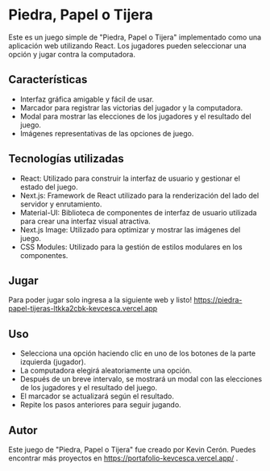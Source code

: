 # Piedra, Papel o Tijera

Este es un juego simple de "Piedra, Papel o Tijera" implementado como una aplicación web utilizando React. Los jugadores pueden seleccionar una opción y jugar contra la computadora.

## Características

- Interfaz gráfica amigable y fácil de usar.
- Marcador para registrar las victorias del jugador y la computadora.
- Modal para mostrar las elecciones de los jugadores y el resultado del juego.
- Imágenes representativas de las opciones de juego.

## Tecnologías utilizadas

- React: Utilizado para construir la interfaz de usuario y gestionar el estado del juego.
- Next.js: Framework de React utilizado para la renderización del lado del servidor y enrutamiento.
- Material-UI: Biblioteca de componentes de interfaz de usuario utilizada para crear una interfaz visual atractiva.
- Next.js Image: Utilizado para optimizar y mostrar las imágenes del juego.
- CSS Modules: Utilizado para la gestión de estilos modulares en los componentes.

## Jugar

Para poder jugar solo ingresa a la siguiente web y listo! https://piedra-papel-tijeras-ltkka2cbk-kevcesca.vercel.app

## Uso

- Selecciona una opción haciendo clic en uno de los botones de la parte izquierda (jugador).
- La computadora elegirá aleatoriamente una opción.
- Después de un breve intervalo, se mostrará un modal con las elecciones de los jugadores y el resultado del juego.
- El marcador se actualizará según el resultado.
- Repite los pasos anteriores para seguir jugando.

## Autor

Este juego de "Piedra, Papel o Tijera" fue creado por Kevin Cerón. Puedes encontrar más proyectos en https://portafolio-kevcesca.vercel.app/ .